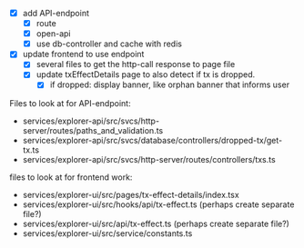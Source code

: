 - [x] add API-endpoint
  - [x] route
  - [x] open-api
  - [x] use db-controller and cache with redis
- [x] update frontend to use endpoint
  - [x] several files to get the http-call response to page file
  - [x] update txEffectDetails page to also detect if tx is dropped.
    - [x] if dropped: display banner, like orphan banner that informs user

Files to look at for API-endpoint:

- services/explorer-api/src/svcs/http-server/routes/paths_and_validation.ts
- services/explorer-api/src/svcs/database/controllers/dropped-tx/get-tx.ts
- services/explorer-api/src/svcs/http-server/routes/controllers/txs.ts

files to look at for frontend work:

- services/explorer-ui/src/pages/tx-effect-details/index.tsx
- services/explorer-ui/src/hooks/api/tx-effect.ts (perhaps create separate file?)
- services/explorer-ui/src/api/tx-effect.ts (perhaps create separate file?)
- services/explorer-ui/src/service/constants.ts
